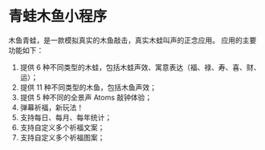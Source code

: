# 青蛙木鱼小程序

木鱼青蛙，是一款模拟真实的木鱼敲击，真实木蛙叫声的正念应用。
应用的主要功能如下：

1. 提供 6 种不同类型的木蛙，包括木蛙声效、寓意表达（福、禄、寿、喜、财、运）；
2. 提供 11 种不同类型的木鱼，包括木鱼声效；
3. 提供 5 种不同的全景声 Atoms 敲钟体验；
4. 弹幕祈福，新玩法！
5. 支持每日、每月、每年统计；
6. 支持自定义多个祈福文案；
7. 支持自定义多个祈福图案；
